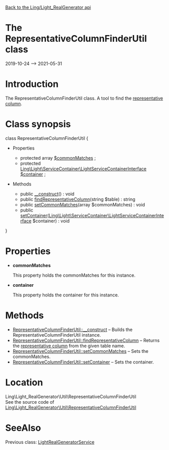 [Back to the Ling/Light_RealGenerator api](https://github.com/lingtalfi/Light_RealGenerator/blob/master/doc/api/Ling/Light_RealGenerator.md)



The RepresentativeColumnFinderUtil class
================
2019-10-24 --> 2021-05-31






Introduction
============

The RepresentativeColumnFinderUtil class.
A tool to find the [representative column](https://github.com/lingtalfi/Light_RealGenerator/blob/master/doc/pages/conception-notes.md#the-representative-column).



Class synopsis
==============


class <span class="pl-k">RepresentativeColumnFinderUtil</span>  {

- Properties
    - protected array [$commonMatches](#property-commonMatches) ;
    - protected [Ling\Light\ServiceContainer\LightServiceContainerInterface](https://github.com/lingtalfi/Light/blob/master/doc/api/Ling/Light/ServiceContainer/LightServiceContainerInterface.md) [$container](#property-container) ;

- Methods
    - public [__construct](https://github.com/lingtalfi/Light_RealGenerator/blob/master/doc/api/Ling/Light_RealGenerator/Util/RepresentativeColumnFinderUtil/__construct.md)() : void
    - public [findRepresentativeColumn](https://github.com/lingtalfi/Light_RealGenerator/blob/master/doc/api/Ling/Light_RealGenerator/Util/RepresentativeColumnFinderUtil/findRepresentativeColumn.md)(string $table) : string
    - public [setCommonMatches](https://github.com/lingtalfi/Light_RealGenerator/blob/master/doc/api/Ling/Light_RealGenerator/Util/RepresentativeColumnFinderUtil/setCommonMatches.md)(array $commonMatches) : void
    - public [setContainer](https://github.com/lingtalfi/Light_RealGenerator/blob/master/doc/api/Ling/Light_RealGenerator/Util/RepresentativeColumnFinderUtil/setContainer.md)([Ling\Light\ServiceContainer\LightServiceContainerInterface](https://github.com/lingtalfi/Light/blob/master/doc/api/Ling/Light/ServiceContainer/LightServiceContainerInterface.md) $container) : void

}




Properties
=============

- <span id="property-commonMatches"><b>commonMatches</b></span>

    This property holds the commonMatches for this instance.
    
    

- <span id="property-container"><b>container</b></span>

    This property holds the container for this instance.
    
    



Methods
==============

- [RepresentativeColumnFinderUtil::__construct](https://github.com/lingtalfi/Light_RealGenerator/blob/master/doc/api/Ling/Light_RealGenerator/Util/RepresentativeColumnFinderUtil/__construct.md) &ndash; Builds the RepresentativeColumnFinderUtil instance.
- [RepresentativeColumnFinderUtil::findRepresentativeColumn](https://github.com/lingtalfi/Light_RealGenerator/blob/master/doc/api/Ling/Light_RealGenerator/Util/RepresentativeColumnFinderUtil/findRepresentativeColumn.md) &ndash; Returns the [representative column](https://github.com/lingtalfi/Light_RealGenerator/blob/master/doc/pages/conception-notes.md#the-representative-column) from the given table name.
- [RepresentativeColumnFinderUtil::setCommonMatches](https://github.com/lingtalfi/Light_RealGenerator/blob/master/doc/api/Ling/Light_RealGenerator/Util/RepresentativeColumnFinderUtil/setCommonMatches.md) &ndash; Sets the commonMatches.
- [RepresentativeColumnFinderUtil::setContainer](https://github.com/lingtalfi/Light_RealGenerator/blob/master/doc/api/Ling/Light_RealGenerator/Util/RepresentativeColumnFinderUtil/setContainer.md) &ndash; Sets the container.





Location
=============
Ling\Light_RealGenerator\Util\RepresentativeColumnFinderUtil<br>
See the source code of [Ling\Light_RealGenerator\Util\RepresentativeColumnFinderUtil](https://github.com/lingtalfi/Light_RealGenerator/blob/master/Util/RepresentativeColumnFinderUtil.php)



SeeAlso
==============
Previous class: [LightRealGeneratorService](https://github.com/lingtalfi/Light_RealGenerator/blob/master/doc/api/Ling/Light_RealGenerator/Service/LightRealGeneratorService.md)<br>
